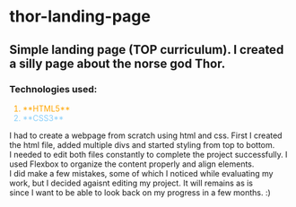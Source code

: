 # thor-landing-page

<h2>Simple landing page (TOP curriculum). I created a silly page about the norse god Thor.</h2>

<h3>Technologies used:</h3>

 <ol>
    <li style="color:orange">**HTML5**</li>
    <li style="color:lightskyblue">**CSS3**</li>
</ol>

<p>I had to create a webpage from scratch using html and css. First I created the html file, added multiple divs and started styling from top to bottom.
<br>I needed to edit both files constantly to complete the project successfully. I used Flexbox to organize the content properly and align elements.
</br>I did make a few mistakes, some of which I noticed while evaluating my work, but I decided agaisnt editing my project. It will remains as is
</br>since I want to be able to look back on my progress in a few months. :)</p>
